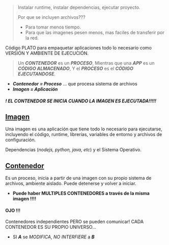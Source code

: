 >Instalar runtime, instalar dependencias, ejecutar proyecto.
>
>Por que se incluyen archivos???
>- Para tomar menos tiempo.
>- Para que las imagenes pesen menos, mas faciles de transferir por la red.

Código PLATO para empaquetar aplicaciones todo lo necesario como VERSIÓN Y AMBIENTE DE EJECUCIÓN.

> Un ***CONTENEDOR*** es un ***PROCESO***,
> Mientras que una ***APP*** es un ***CÓDIGO ALMACENADO***,
> Y el ***PROCESO*** es el ***CÓDIGO EJECUTANDOSE***.

- ***Contenedor = Proceso*** ... que procesa sistema de archivos
- ***Imagen = Aplicación***
#### ***! EL CONTENEDOR SE INICIA CUANDO LA IMAGEN ES EJECUTADA!!!!!***

## [Imagen](Iniciar_Imagen.md)
Una imagen es una aplicación que tiene todo lo necesario para ejecutarse, incluyendo el código, runtime, librerías, variables de entorno y archivos de configuración.

Dependencias (*nodejs, python, java, etc*) y el Sistema Operativo.

## [Contenedor](Iniciar_Contenedores.md)
Es un proceso, inicia a partir de una imagen con su propio sistema de archivos, ambiente aislado.
Puede detenerse y volver a iniciar.

- **Puede haber MULTIPLES CONTENEDORES a través de la misma imagen !!!!**
#### OJO !!!
Contenedores independientes PERO se pueden comunicar!
CADA CONTENEDOR ES SU PROPIO UNIVERSO...
- SI ***A*** se *MODIFICA*, *NO* *INTERFIERE* a ***B*** 